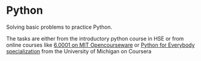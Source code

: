 # Python
 
Solving basic problems to practice Python. 

The tasks are either from the introductory python course in HSE or from online courses like [6.0001 on MIT Opencourseware](https://ocw.mit.edu/courses/electrical-engineering-and-computer-science/6-0001-introduction-to-computer-science-and-programming-in-python-fall-2016/) or [Python for Everybody specialization](https://www.coursera.org/specializations/python) from the University of Michigan on Coursera

